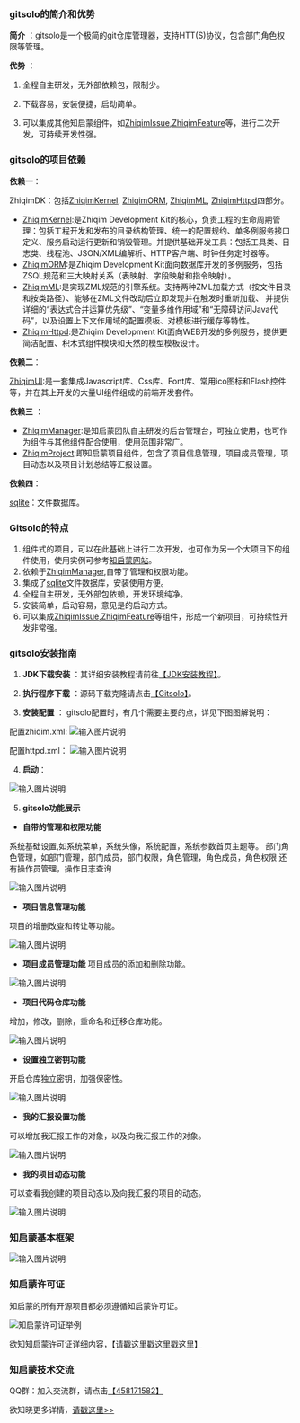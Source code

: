 ### gitsolo的简介和优势


 **简介** ：gitsolo是一个极简的git仓库管理器，支持HTT(S)协议，包含部门角色权限等管理。

 **优势** ：

1. 全程自主研发，无外部依赖包，限制少。

2. 下载容易，安装便捷，启动简单。

3. 可以集成其他知启蒙组件，如[ZhiqimIssue](https://www.zhiqim.com/gitcan/zhiqim/ZhiqimIssue.htm),[ZhiqimFeature](https://www.zhiqim.com/gitcan/zhiqim/ZhiqimFeature.htm)等，进行二次开发，可持续开发性强。
  

### gitsolo的项目依赖

 **依赖一**： 

ZhiqimDK：包括[ZhiqimKernel](https://www.zhiqim.com/gitcan/zhiqim/ZhiqimKernel.htm), [ZhiqimORM](https://www.zhiqim.com/gitcan/zhiqim/ZhiqimORM.htm), [ZhiqimML](https://www.zhiqim.com/gitcan/zhiqim/ZhiqimML.htm), [ZhiqimHttpd](https://www.zhiqim.com/gitcan/zhiqim/ZhiqimHttpd.htm)四部分。
- [ZhiqimKernel](https://www.zhiqim.com/gitcan/zhiqim/ZhiqimKernel.htm):是Zhiqim Development Kit的核心，负责工程的生命周期管理：包括工程开发和发布的目录结构管理、统一的配置规约、单多例服务接口定义、服务启动运行更新和销毁管理。并提供基础开发工具：包括工具类、日志类、线程池、JSON/XML编解析、HTTP客户端、时钟任务定时器等。
- [ZhiqimORM](https://www.zhiqim.com/gitcan/zhiqim/ZhiqimORM.htm):是Zhiqim Development Kit面向数据库开发的多例服务，包括ZSQL规范和三大映射关系（表映射、字段映射和指令映射）。
- [ZhiqimML](https://www.zhiqim.com/gitcan/zhiqim/ZhiqimML.htm):是实现ZML规范的引擎系统。支持两种ZML加载方式（按文件目录和按类路径）、能够在ZML文件改动后立即发现并在触发时重新加载、 并提供详细的“表达式合并运算优先级”、“变量多维作用域”和“无障碍访问Java代码”，以及设置上下文作用域的配置模板、对模板进行缓存等特性。
- [ZhiqimHttpd](https://www.zhiqim.com/gitcan/zhiqim/ZhiqimHttpd.htm):是Zhiqim Development Kit面向WEB开发的多例服务，提供更简洁配置、积木式组件模块和天然的模型模板设计。

 **依赖二**：

[ZhiqimUI](https://www.zhiqim.com/gitcan/zhiqim/ZhiqimUI.htm):是一套集成Javascript库、Css库、Font库、常用ico图标和Flash控件等，并在其上开发的大量UI组件组成的前端开发套件。


 **依赖三** ：
- [ZhiqimManager](https://www.zhiqim.com/gitcan/zhiqim/ZhiqimManager.htm):是知启蒙团队自主研发的后台管理台，可独立使用，也可作为组件与其他组件配合使用，使用范围非常广。
- [ZhiqimProject](https://www.zhiqim.com/gitcan/zhiqim/ZhiqimProject.htm):即知启蒙项目组件，包含了项目信息管理，项目成员管理，项目动态以及项目计划总结等汇报设置。


 **依赖四**：

[sqlite](https://github.com/zhiqim-com/download/raw/master/ZhiqimTools/V1.4.0.R2018010101/zhiqim_sqlite3.8.6_native.jar)：文件数据库。

 
### Gitsolo的特点
1. 组件式的项目，可以在此基础上进行二次开发，也可作为另一个大项目下的组件使用，使用实例可参考[知启蒙网站](https://www.zhiqim.com/index.htm)。
2. 依赖于[ZhiqimManager](https://www.zhiqim.com/gitcan/zhiqim/ZhiqimManager.htm),自带了管理和权限功能。
3. 集成了[sqlite](https://github.com/zhiqim-com/download/raw/master/ZhiqimTools/V1.4.0.R2018010101/zhiqim_sqlite3.8.6_native.jar)文件数据库，安装使用方便。
4. 全程自主研发，无外部包依赖，开发环境纯净。
5. 安装简单，启动容易，意见是的启动方式。
6. 可以集成[ZhiqimIssue](https://www.zhiqim.com/gitcan/zhiqim/ZhiqimIssue.htm),[ZhiqimFeature](https://www.zhiqim.com/gitcan/zhiqim/ZhiqimFeature.htm)等组件，形成一个新项目，可持续性开发非常强。



### gitsolo安装指南
1.  **JDK下载安装** ：其详细安装教程请前往[【JDK安装教程】](https://www.zhiqim.com/document/bestcase/jdk.htm)。

2.  **执行程序下载** ：源码下载克隆请点击[【Gitsolo】](https://www.zhiqim.com/gitcan/zhiqim/Gitsolo.htm)。

3.  **安装配置** ：
gitsolo配置时，有几个需要主要的点，详见下图图解说明：

配置zhiqim.xml:
![输入图片说明](https://images.gitee.com/uploads/images/2018/0705/163637_1edfc186_1793820.jpeg "zhiqim配置.jpg")

配置httpd.xml：
![输入图片说明](https://images.gitee.com/uploads/images/2018/0705/164043_61f9b77f_1793820.jpeg "httpd配置.jpg")

4. **启动**：

![输入图片说明](https://images.gitee.com/uploads/images/2018/0705/165548_8e285386_1793820.jpeg "启动.jpg")


5.  **gitsolo功能展示** 

-  **自带的管理和权限功能** 

系统基础设置,如系统菜单，系统头像，系统配置，系统参数首页主题等。
部门角色管理，如部门管理，部门成员，部门权限，角色管理，角色成员，角色权限
还有操作员管理，操作日志查询

![输入图片说明](https://images.gitee.com/uploads/images/2018/0705/170555_bb7bc3db_1793820.jpeg "管理和权限.jpg")

-  **项目信息管理功能** 

项目的增删改查和转让等功能。

![输入图片说明](https://images.gitee.com/uploads/images/2018/0705/170636_11bcc6b0_1793820.jpeg "项目信息管理功能.jpg")

-  **项目成员管理功能** 
项目成员的添加和删除功能。

![输入图片说明](https://images.gitee.com/uploads/images/2018/0705/170708_13dfa779_1793820.jpeg "项目成员管理功能.jpg")

-  **项目代码仓库功能** 

增加，修改，删除，重命名和迁移仓库功能。

![输入图片说明](https://images.gitee.com/uploads/images/2018/0705/170739_5253fac8_1793820.jpeg "项目代码仓库功能.jpg")

-  **设置独立密钥功能** 

开启仓库独立密钥，加强保密性。

![输入图片说明](https://images.gitee.com/uploads/images/2018/0705/170802_69c6ae1b_1793820.jpeg "设置独立密钥功能.jpg")

-  **我的汇报设置功能** 

可以增加我汇报工作的对象，以及向我汇报工作的对象。

![输入图片说明](https://images.gitee.com/uploads/images/2018/0705/170905_67098e9c_1793820.jpeg "我的汇报设置功能.jpg")

-  **我的项目动态功能** 

可以查看我创建的项目动态以及向我汇报的项目的动态。

![输入图片说明](https://images.gitee.com/uploads/images/2018/0705/170942_2a770e8f_1793820.jpeg "我的项目动态功能.jpg")



### 知启蒙基本框架

![输入图片说明](https://images.gitee.com/uploads/images/2018/0705/171238_eb0618c8_1793820.jpeg "gitsolo.jpg")



### 知启蒙许可证

知启蒙的所有开源项目都必须遵循知启蒙许可证。

![知启蒙许可证举例](https://images.gitee.com/uploads/images/2018/0706/113855_3a4dd47e_1793820.jpeg "许可证.jpg")

欲知知启蒙许可证详细内容，[【请戳这里戳这里戳这里】](http://opensource.zhiqim.com/licenses/zhiqim_register_publish_license.htm)





### 知启蒙技术交流

 QQ群：加入交流群，请点击[【458171582】](https://jq.qq.com/?_wv=1027&k=5DWlB3b) 

 欲知晓更多详情，[请戳这里>>](https://www.zhiqim.com/index.htm)



 







